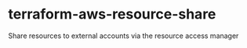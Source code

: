# terraform-aws-resource-share
Share resources to external accounts via the resource access manager
